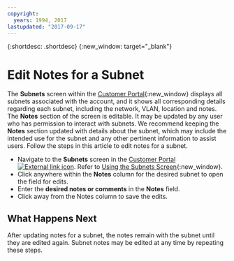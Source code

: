 ```yaml
---
copyright:
  years: 1994, 2017
lastupdated: "2017-09-17"
---
```

{:shortdesc: .shortdesc}
{:new_window: target="_blank"}

# Edit Notes for a Subnet

The **Subnets** screen within the [Customer Portal](https://control.softlayer.com/){:new_window} displays all subnets associated with the account, and it shows all corresponding details regarding each subnet, including the network, VLAN, location and notes. The **Notes** section of the screen is editable. It may be updated by any user who has permission to interact with subnets. We recommend keeping the **Notes** section updated with details about the subnet, which may include the intended use for the subnet and any other pertinent information to assist users. Follow the steps in this article to edit notes for a subnet.


* Navigate to the **Subnets** screen in the [Customer Portal ![External link icon](../../icons/launch-glyph.svg "External link icon")](https://control.softlayer.com/). Refer to [Using the Subnets Screen](subnets-screen.html){:new_window}.
* Click anywhere within the **Notes** column for the desired subnet to open the field for edits.
* Enter the **desired notes or comments** in the **Notes** field.
* Click away from the Notes column to save the edits.

## What Happens Next

After updating notes for a subnet, the notes remain with the subnet until they are edited again. Subnet notes may be edited at any time by repeating these steps.
